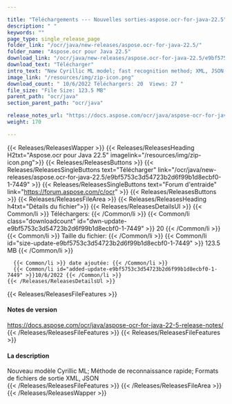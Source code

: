 ```yaml
---

title: "Téléchargements --- Nouvelles sorties-aspose.ocr-for-java-22.5"
description: " "
keywords: ""
page_type: single_release_page
folder_link: "/ocr/java/new-releases/aspose.ocr-for-java-22.5/"
folder_name: "Aspose.ocr pour Java 22.5"
download_link: "/ocr/java/new-releases/aspose.ocr-for-java-22.5/e9bf5753c3d54723b2d6f99b1d8ecbf0-1-7449"
download_text: "Télécharger"
intro_text: "New Cyrillic ML model; fast recognition method; XML, JSON output file formats"
image_link: "/resources/img/zip-icon.png"
download_count: " 10/6/2022 Téléchargers: 20  Views: 27 "
file_size: "File Size: 123.5 MB"
parent_path: "ocr/java"
section_parent_path: "ocr/java"

release_notes_url: "https://docs.aspose.com/ocr/java/aspose-ocr-for-java-22-5-release-notes/"
weight: 170

---
```


{{< Releases/ReleasesWapper >}}
  {{< Releases/ReleasesHeading H2txt="Aspose.ocr pour Java 22.5" imagelink="/resources/img/zip-icon.png">}}
  {{< Releases/ReleasesButtons >}}
    {{< Releases/ReleasesSingleButtons text="Télécharger" link="/ocr/java/new-releases/aspose.ocr-for-java-22.5/e9bf5753c3d54723b2d6f99b1d8ecbf0-1-7449" >}}
    {{< Releases/ReleasesSingleButtons text="Forum d'entraide" link="https://forum.aspose.com/c/ocr" >}}
  {{< Releases/ReleasesButtons >}}
  {{< Releases/ReleasesFileArea >}}
    {{< Releases/ReleasesHeading h4txt="Détails du fichier">}}
    {{< Releases/ReleasesDetailsUl >}}
      {{< Common/li >}} Téléchargers: {{< /Common/li >}}
      {{< Common/li class="downloadcount" id="dwn-update-e9bf5753c3d54723b2d6f99b1d8ecbf0-1-7449" >}} 20 {{< /Common/li >}}
      {{< Common/li >}} Taille du fichier: {{< /Common/li >}}
      {{< Common/li id="size-update-e9bf5753c3d54723b2d6f99b1d8ecbf0-1-7449" >}} 123.5 MB {{< /Common/li >}}

      {{< Common/li >}} date ajoutée: {{< /Common/li >}}
      {{< Common/li id="added-update-e9bf5753c3d54723b2d6f99b1d8ecbf0-1-7449" >}}10/6/2022 {{< /Common/li >}}
    {{< /Releases/ReleasesDetailsUl >}}

  {{< Releases/ReleasesFileFeatures >}}
      <h4>Notes de version</h4><div><a href='https://docs.aspose.com/ocr/java/aspose-ocr-for-java-22-5-release-notes/'>https://docs.aspose.com/ocr/java/aspose-ocr-for-java-22-5-release-notes/</a></div>
  {{< /Releases/ReleasesFileFeatures >}}
  {{< Releases/ReleasesFileFeatures >}}
      <h4>La description</h4><div class="HTMLDescription">Nouveau modèle Cyrillic ML; Méthode de reconnaissance rapide; Formats de fichiers de sortie XML, JSON</div>
  {{< /Releases/ReleasesFileFeatures >}}
 {{< /Releases/ReleasesFileArea >}}
{{< /Releases/ReleasesWapper >}}


